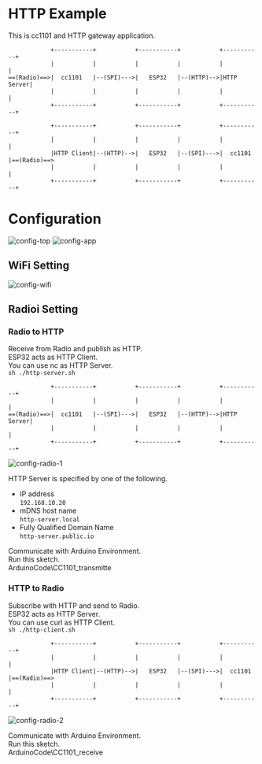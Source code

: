 # HTTP Example   
This is cc1101 and HTTP gateway application.   
```
            +-----------+           +-----------+           +-----------+
            |           |           |           |           |           |
==(Radio)==>|  cc1101   |--(SPI)--->|   ESP32   |--(HTTP)-->|HTTP Server|
            |           |           |           |           |           |
            +-----------+           +-----------+           +-----------+

            +-----------+           +-----------+           +-----------+
            |           |           |           |           |           |
            |HTTP Client|--(HTTP)-->|   ESP32   |--(SPI)--->|  cc1101   |==(Radio)==>
            |           |           |           |           |           |
            +-----------+           +-----------+           +-----------+
```



# Configuration
![config-top](https://github.com/nopnop2002/esp-idf-cc1101/assets/6020549/c44f8b44-c104-4f4b-af89-b483a55daeb4)
![config-app](https://github.com/nopnop2002/esp-idf-cc1101/assets/6020549/b799d77b-8cea-46cc-9743-d5252a3fdab6)

## WiFi Setting

![config-wifi](https://github.com/nopnop2002/esp-idf-cc1101/assets/6020549/5f59f5a9-ca9e-488a-90bb-4929065e43d0)


## Radioi Setting

### Radio to HTTP
Receive from Radio and publish as HTTP.   
ESP32 acts as HTTP Client.   
You can use nc as HTTP Server.   
```sh ./http-server.sh```

```
            +-----------+           +-----------+           +-----------+
            |           |           |           |           |           |
==(Radio)==>|  cc1101   |--(SPI)--->|   ESP32   |--(HTTP)-->|HTTP Server|
            |           |           |           |           |           |
            +-----------+           +-----------+           +-----------+
```

![config-radio-1](https://github.com/nopnop2002/esp-idf-cc1101/assets/6020549/636aba51-2134-4d63-8c5d-99462b5f81a5)

HTTP Server is specified by one of the following.   
- IP address   
 ```192.168.10.20```   
- mDNS host name   
 ```http-server.local```   
- Fully Qualified Domain Name   
 ```http-server.public.io```

Communicate with Arduino Environment.   
Run this sketch.   
ArduinoCode\CC1101_transmitte   



### HTTP to Radio
Subscribe with HTTP and send to Radio.   
ESP32 acts as HTTP Server.   
You can use curl as HTTP Client.   
```sh ./http-client.sh```

```
            +-----------+           +-----------+           +-----------+
            |           |           |           |           |           |
            |HTTP Client|--(HTTP)-->|   ESP32   |--(SPI)--->|  cc1101   |==(Radio)==>
            |           |           |           |           |           |
            +-----------+           +-----------+           +-----------+
```

![config-radio-2](https://github.com/nopnop2002/esp-idf-cc1101/assets/6020549/a3f7dcd3-3ca8-46e0-a88d-768c30e8fa6b)


Communicate with Arduino Environment.   
Run this sketch.   
ArduinoCode\CC1101_receive   

